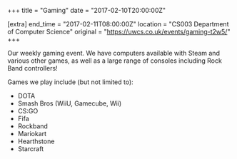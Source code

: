 +++
title = "Gaming"
date = "2017-02-10T20:00:00Z"

[extra]
end_time = "2017-02-11T08:00:00Z"
location = "CS003 Department of Computer Science"
original = "https://uwcs.co.uk/events/gaming-t2w5/"
+++

Our weekly gaming event. We have computers available with Steam and various other games, as well as a large range of consoles including Rock Band controllers\!

  

Games we play include (but not limited to):

  - DOTA  
  - Smash Bros (WiiU, Gamecube, Wii)  
  - CS:GO  
  - Fifa  
  - Rockband  
  - Mariokart  
  - Hearthstone  
  - Starcraft

